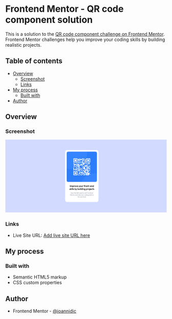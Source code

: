# Frontend Mentor - QR code component solution

This is a solution to the [QR code component challenge on Frontend Mentor](https://www.frontendmentor.io/challenges/qr-code-component-iux_sIO_H). Frontend Mentor challenges help you improve your coding skills by building realistic projects.

## Table of contents

- [Overview](#overview)
  - [Screenshot](#screenshot)
  - [Links](#links)
- [My process](#my-process)
  - [Built with](#built-with)
- [Author](#author)


## Overview

### Screenshot

![](./images/screenshot.png)


### Links

- Live Site URL: [Add live site URL here](https://ioannidic.github.io/QR-Code-Component/)

## My process

### Built with

- Semantic HTML5 markup
- CSS custom properties

## Author

- Frontend Mentor - [@ioannidic](https://www.frontendmentor.io/profile/ioannidic)
